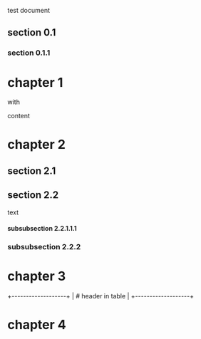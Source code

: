 test document

## section 0.1

### section 0.1.1

# chapter 1

with 

content

# chapter 2

## section 2.1

## section 2.2

text

#### subsubsection 2.2.1.1.1

### subsubsection 2.2.2

# chapter 3

+-------------------+
| # header in table |
+-------------------+

# chapter 4
